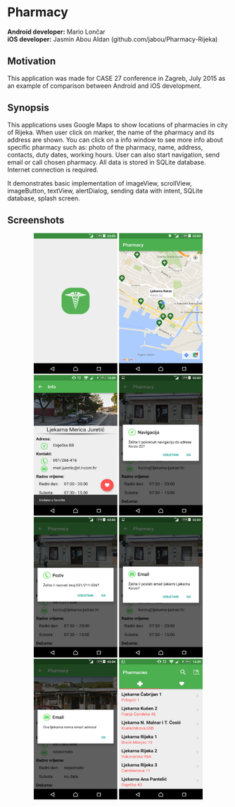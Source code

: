 # Pharmacy

<b>Android developer:</b> Mario Lončar
<br>
<b>iOS developer:</b> Jasmin Abou Aldan (github.com/jabou/Pharmacy-Rijeka)
<br>

## Motivation
This application was made for CASE 27 conference in Zagreb, July 2015 as an example of comparison between Android and iOS development.

## Synopsis

This applications uses Google Maps to show locations of pharmacies in city of Rijeka. When user click on marker, the name of the pharmacy and its address are shown. You can click on a info window to see more info about specific pharmacy such as: photo of the pharmacy, name, address, contacts, duty dates, working hours. User can also start navigation, send email or call chosen pharmacy.
All data is stored in SQLite database. Internet connection is required.

It demonstrates basic implementation of imageView, scrollView, imageButton, textView, alertDialog, sending data with intent, SQLite database, splash screen.

## Screenshots
<p align="center">
<img src="https://github.com/marioloncar/Pharmacy/blob/master/screenshots/splash.png" width="190" height="320">
<img src="https://github.com/marioloncar/Pharmacy/blob/master/screenshots/markers.png" width="190" height="320">
<img src="https://github.com/marioloncar/Pharmacy/blob/master/screenshots/info_activity.png" width="190" height="320">
<img src="https://github.com/marioloncar/Pharmacy/blob/master/screenshots/navigation_dialog.png" width="190" height="320">
<img src="https://github.com/marioloncar/Pharmacy/blob/master/screenshots/call_dialog.png" width="190" height="320">
<img src="https://github.com/marioloncar/Pharmacy/blob/master/screenshots/email_dialog.png" width="190" height="320">
<img src="https://github.com/marioloncar/Pharmacy/blob/master/screenshots/noEmail_dialog.png" width="190" height="320">
<img src="https://github.com/marioloncar/Pharmacy/blob/master/screenshots/home_activity.png" width="190" height="320"></p>
